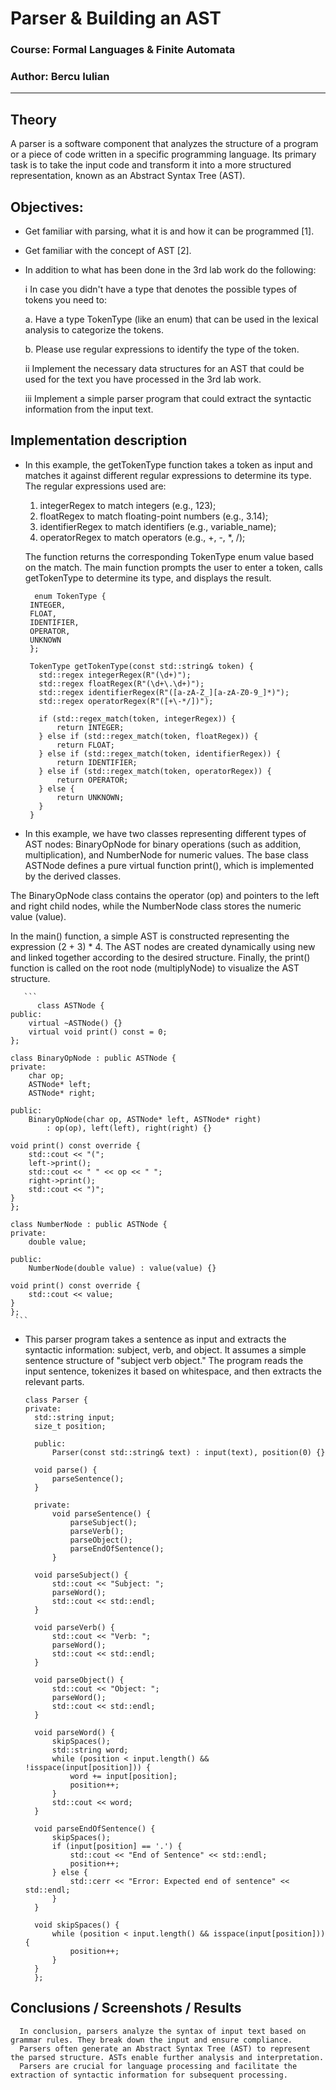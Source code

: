 # Parser & Building an AST

### Course: Formal Languages & Finite Automata
### Author: Bercu Iulian

----

## Theory
A parser is a software component that analyzes the structure of a program or a piece of code written in a specific programming language. Its primary task is to take the input code and transform it into a more structured representation, known as an Abstract Syntax Tree (AST).


## Objectives:

* Get familiar with parsing, what it is and how it can be programmed [1].
* Get familiar with the concept of AST [2].
* In addition to what has been done in the 3rd lab work do the following:

  i In case you didn't have a type that denotes the possible types of tokens you need to:
  
    a. Have a type TokenType (like an enum) that can be used in the lexical analysis to categorize the tokens.
    
    b. Please use regular expressions to identify the type of the token.
    
  ii Implement the necessary data structures for an AST that could be used for the text you have processed in the 3rd lab work.
  
  iii Implement a simple parser program that could extract the syntactic information from the input text.


## Implementation description

*  In this example, the getTokenType function takes a token as input and matches it against different regular expressions to determine its type. The regular expressions used are:
    1) integerRegex to match integers (e.g., 123); 
    2) floatRegex to match floating-point numbers (e.g., 3.14); 
    3) identifierRegex to match identifiers (e.g., variable_name);
    4) operatorRegex to match operators (e.g., +, -, *, /);
   
   The function returns the corresponding TokenType enum value based on the match. The main function prompts the user to enter a token, calls getTokenType to determine its type, and displays the result.
   
   ```
     enum TokenType {
    INTEGER,
    FLOAT,
    IDENTIFIER,
    OPERATOR,
    UNKNOWN
    };

    TokenType getTokenType(const std::string& token) {
      std::regex integerRegex(R"(\d+)");
      std::regex floatRegex(R"(\d+\.\d+)");
      std::regex identifierRegex(R"([a-zA-Z_][a-zA-Z0-9_]*)");
      std::regex operatorRegex(R"([+\-*/])");

      if (std::regex_match(token, integerRegex)) {
          return INTEGER;
      } else if (std::regex_match(token, floatRegex)) {
          return FLOAT;
      } else if (std::regex_match(token, identifierRegex)) {
          return IDENTIFIER;
      } else if (std::regex_match(token, operatorRegex)) {
          return OPERATOR;
      } else {
          return UNKNOWN;
      }
    }
     ```


  * In this example, we have two classes representing different types of AST nodes: BinaryOpNode for binary operations (such as addition, multiplication), and NumberNode for numeric values. The base class ASTNode defines a pure virtual function print(), which is implemented by the derived classes.
  
   The BinaryOpNode class contains the operator (op) and pointers to the left and right child nodes, while the NumberNode class stores the numeric value (value).
   
   In the main() function, a simple AST is constructed representing the expression (2 + 3) * 4. The AST nodes are created dynamically using new and linked together according to the desired structure. Finally, the print() function is called on the root node (multiplyNode) to visualize the AST structure.

       ```
          class ASTNode {
    public:
        virtual ~ASTNode() {}
        virtual void print() const = 0;
    };

    class BinaryOpNode : public ASTNode {
    private:
        char op;
        ASTNode* left;
        ASTNode* right;

    public:
        BinaryOpNode(char op, ASTNode* left, ASTNode* right)
            : op(op), left(left), right(right) {}

    void print() const override {
        std::cout << "(";
        left->print();
        std::cout << " " << op << " ";
        right->print();
        std::cout << ")";
    }
    };

    class NumberNode : public ASTNode {
    private:
        double value;

    public:
        NumberNode(double value) : value(value) {}

    void print() const override {
        std::cout << value;
    }
    };
     ```   

* This parser program takes a sentence as input and extracts the syntactic information: subject, verb, and object. It assumes a simple sentence structure of "subject verb object." The program reads the input sentence, tokenizes it based on whitespace, and then extracts the relevant parts.
  
  ```
  class Parser {
  private:
    std::string input;
    size_t position;

    public:
        Parser(const std::string& text) : input(text), position(0) {}

    void parse() {
        parseSentence();
    }

    private:
        void parseSentence() {
            parseSubject();
            parseVerb();
            parseObject();
            parseEndOfSentence();
        }

    void parseSubject() {
        std::cout << "Subject: ";
        parseWord();
        std::cout << std::endl;
    }

    void parseVerb() {
        std::cout << "Verb: ";
        parseWord();
        std::cout << std::endl;
    }

    void parseObject() {
        std::cout << "Object: ";
        parseWord();
        std::cout << std::endl;
    }

    void parseWord() {
        skipSpaces();
        std::string word;
        while (position < input.length() && !isspace(input[position])) {
            word += input[position];
            position++;
        }
        std::cout << word;
    }

    void parseEndOfSentence() {
        skipSpaces();
        if (input[position] == '.') {
            std::cout << "End of Sentence" << std::endl;
            position++;
        } else {
            std::cerr << "Error: Expected end of sentence" << std::endl;
        }
    }

    void skipSpaces() {
        while (position < input.length() && isspace(input[position])) {
            position++;
        }
    }
    };
  ```
 


## Conclusions / Screenshots / Results
```
  In conclusion, parsers analyze the syntax of input text based on grammar rules. They break down the input and ensure compliance.
  Parsers often generate an Abstract Syntax Tree (AST) to represent the parsed structure. ASTs enable further analysis and interpretation.
  Parsers are crucial for language processing and facilitate the extraction of syntactic information for subsequent processing.
```

